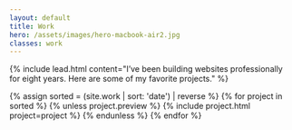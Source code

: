 ```yaml
---
layout: default
title: Work
hero: /assets/images/hero-macbook-air2.jpg
classes: work
---
```


{% include lead.html content="I&rsquo;ve been building websites professionally for eight years. Here are some of my favorite projects." %}

<div class="project-list project-list--work">
{% assign sorted = (site.work | sort: 'date') | reverse %}
{% for project in sorted %}
  {% unless project.preview %}
    {% include project.html project=project %}
  {% endunless %}
{% endfor %}
</div>
